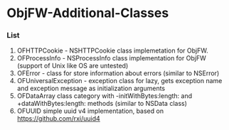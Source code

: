 # ObjFW-Additional-Classes

### List
1. OFHTTPCookie - NSHTTPCookie class implemetation for ObjFW.
2. OFProcessInfo - NSProcessInfo class implementation for ObjFW (support of Unix like OS are untested)
3. OFError - class for store information about errors (similar to NSError)
4. OFUniversalException - exception class for lazy, gets exception name and exception message as initialization arguments
5. OFDataArray class category with -initWithBytes:length: and +dataWithBytes:length: methods (similar to NSData class)
6. OFUUID simple uuid v4 implementation, based on https://github.com/rxi/uuid4
